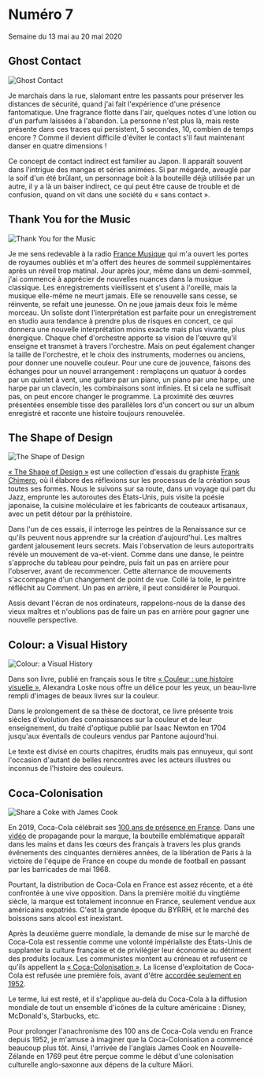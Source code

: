 # Numéro 7

Semaine du 13 mai au 20 mai 2020

## Ghost Contact

![Ghost Contact](images/ghost-contact.jpg)

Je marchais dans la rue, slalomant entre les passants
pour préserver les distances de sécurité,
quand j'ai fait l'expérience d'une présence fantomatique.
Une fragrance flotte dans l'air,
quelques notes d'une lotion ou d'un parfum laissées à l'abandon.
La personne n'est plus là,
mais reste présente dans ces traces qui persistent,
5 secondes, 10, combien de temps encore ?
Comme il devient difficile d'éviter le contact
s'il faut maintenant danser en quatre dimensions !

Ce concept de contact indirect est familier au Japon.
Il apparaît souvent dans l'intrigue des mangas et séries animées.
Si par mégarde, aveuglé par la soif d'un été brûlant,
un personnage boit à la bouteille déjà utilisée par un autre,
il y a là un baiser indirect,
ce qui peut être cause de trouble et de confusion,
quand on vit dans une société du « sans contact ».

## Thank You for the Music

![Thank You for the Music](images/thank-you-for-the-music.jpg)

Je me sens redevable à la radio [France Musique][]
qui m'a ouvert les portes de royaumes oubliés
et m'a offert des heures de sommeil supplémentaires
après un réveil trop matinal. Jour après jour,
même dans un demi-sommeil, j'ai commencé à apprécier
de nouvelles nuances dans la musique classique.
Les enregistrements vieillissent et s'usent à l'oreille,
mais la musique elle-même ne meurt jamais.
Elle se renouvelle sans cesse,
se réinvente, se refait une jeunesse.
On ne joue jamais deux fois le même morceau.
Un soliste dont l'interprétation est parfaite pour un enregistrement en studio
aura tendance à prendre plus de risques en concert, ce qui donnera une
nouvelle interprétation moins exacte mais plus vivante, plus énergique.
Chaque chef d'orchestre apporte sa vision de l'œuvre
qu'il enseigne et transmet à travers l'orchestre.
Mais on peut également changer la taille de l'orchestre,
et le choix des instruments, modernes ou anciens,
pour donner une nouvelle couleur.
Pour une cure de jouvence, faisons des échanges pour un nouvel arrangement :
remplaçons un quatuor à cordes par un quintet à vent,
une guitare par un piano,
un piano par une harpe,
une harpe par un clavecin,
les combinaisons sont infinies.
Et si cela ne suffisait pas,
on peut encore changer le programme.
La proximité des œuvres présentées ensemble
tisse des parallèles
lors d'un concert ou sur un album enregistré
et raconte une histoire toujours renouvelée.

[France Musique]: https://www.francemusique.fr/

## The Shape of Design

![The Shape of Design](images/the-shape-of-design.jpg)

[« The Shape of Design »][SHAPE_OF_DESIGN] est une collection d'essais
du graphiste [Frank Chimero][], où il élabore des réflexions
sur les processus de la création sous toutes ses formes.
Nous le suivons sur sa route, dans un voyage qui part du Jazz,
emprunte les autoroutes des États-Unis,
puis visite la poésie japonaise, la cuisine moléculaire
et les fabricants de couteaux artisanaux,
avec un petit détour par la préhistoire.

Dans l'un de ces essais,
il interroge les peintres de la Renaissance
sur ce qu'ils peuvent nous apprendre
sur la création d'aujourd'hui.
Les maîtres gardent jalousement leurs secrets.
Mais l'observation de leurs autoportraits
révèle un mouvement de va-et-vient.
Comme dans une danse, le peintre s'approche du tableau pour peindre,
puis fait un pas en arrière pour l'observer, avant de recommencer.
Cette alternance de mouvements s'accompagne d'un changement de point de vue.
Collé la toile, le peintre réfléchit au Comment.
Un pas en arrière, il peut considérer le Pourquoi.

Assis devant l'écran de nos ordinateurs,
rappelons-nous de la danse des vieux maîtres
et n'oublions pas de faire un pas en arrière
pour gagner une nouvelle perspective.

[SHAPE_OF_DESIGN]: https://shapeofdesignbook.com/
[Frank Chimero]: https://frankchimero.com/about/

## Colour: a Visual History

![Colour: a Visual History](images/colour-a-visual-history.jpg)

Dans son livre, publié en français sous le titre
[« Couleur : une histoire visuelle »][COLOUR_FR],
Alexandra Loske nous offre un délice pour les yeux,
un beau-livre rempli d'images de beaux livres sur la couleur.

Dans le prolongement de sa thèse de doctorat,
ce livre  présente trois siècles d'évolution
des connaissances sur la couleur et de leur enseignement,
du traité d'optique publié par Isaac Newton en 1704
jusqu'aux éventails de couleurs vendus par Pantone aujourd'hui.

Le texte est divisé en courts chapitres, érudits mais pas ennuyeux,
qui sont l'occasion d'autant de belles rencontres avec les acteurs
illustres ou inconnus de l'histoire des couleurs.

[COLOUR_FR]: https://pyramyd-editions.com/collections/all/products/couleur-une-histoire-visuelle

## Coca-Colonisation

![Share a Coke with James Cook](images/share-a-coke-with-james-cook.png)

En 2019, Coca-Cola célébrait ses [100 ans de présence en France][COKEFR100].
Dans une [vidéo][COKEFR100_VIDEO] de propagande pour la marque,
la bouteille emblématique apparaît dans les mains et dans les cœurs
des français à travers les plus grands événements
des cinquantes dernières années, de la libération de Paris
à la victoire de l'équipe de France en coupe du monde de football
en passant par les barricades de mai 1968.

Pourtant, la distribution de Coca-Cola en France est assez récente,
et a été confrontée à une vive opposition.
Dans la première moitié du vingtième siècle,
la marque est totalement inconnue en France,
seulement vendue aux américains expatriés.
C'est la grande époque du BYRRH,
et le marché des boissons sans alcool est inexistant.

Après la deuxième guerre mondiale,
la demande de mise sur le marché de Coca-Cola est ressentie
comme une volonté impérialiste des États-Unis
de supplanter la culture française et
de privilégier leur économie au détriment des produits locaux.
Les communistes montent au créneau
et refusent ce qu'ils appellent la [« Coca-Colonisation »][COCACOLONIZATION].
La license d'exploitation de Coca-Cola est refusée une première fois,
avant d'être [accordée seulement en 1952][COKEFRHISTORY].

[COCACOLONIZATION]: https://en.wikipedia.org/wiki/Cocacolonization
[COKEFRHISTORY]: https://uh.edu/engines/epi1985.htm

Le terme, lui est resté, et il s'applique au-delà du Coca-Cola
à la diffusion mondiale de tout un ensemble d'icônes
de la culture américaine : Disney, McDonald's, Starbucks, etc.

Pour prolonger l'anachronisme des 100 ans de Coca-Cola
vendu en France depuis 1952, je m'amuse à imaginer
que la Coca-Colonisation a commencé beaucoup plus tôt.
Ainsi, l'arrivée de l'anglais James Cook en Nouvelle-Zélande en 1769
peut être perçue comme le début d'une colonisation culturelle anglo-saxonne
aux dépens de la culture Māori.

[COKEFR100]: https://www.coca-cola-france.fr/histoire/les-evenements-les-plus-marquants-de-l-histoire-de-coca-cola/coca-cola-fete-ses-100-ans-en-france-l-histoire-du-siecle
[COKEFR100_VIDEO]: https://www.youtube.com/watch?v=ddnskVMsyEU

